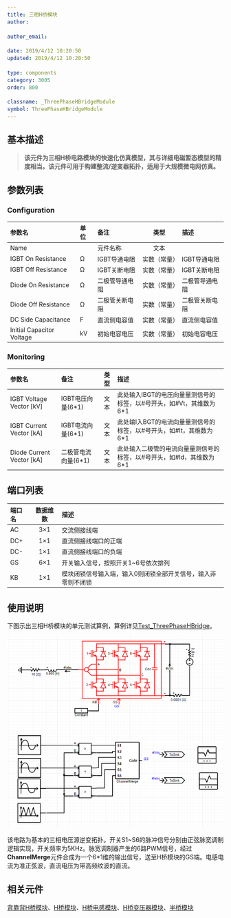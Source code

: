 ```yaml
---
title: 三相H桥模块
author:

author_email:

date: 2019/4/12 10:20:50
updated: 2019/4/12 10:20:50

type: components
category: 3005
order: 800

classname: _ThreePhaseHBridgeModule
symbol: ThreePhaseHBridgeModule
---
```

## 基本描述

> **该元件为三相H桥电路模块的快速化仿真模型，其与详细电磁暂态模型的精度相当。该元件可用于构建整流/逆变器拓扑，适用于大规模微电网仿真。**

## 参数列表
### Configuration
| 参数名 | 单位 | 备注 | 类型 | 描述 |
| :--- | :--- | :--- | :--: | :--- |
| Name |  | 元件名称 | 文本 |  |
| IGBT On Resistance | Ω | IGBT导通电阻 | 实数（常量） | IGBT导通电阻 |
| IGBT Off Resistance | Ω | IGBT关断电阻 | 实数（常量） | IGBT关断电阻 |
| Diode On Resistance | Ω | 二极管导通电阻 | 实数（常量） | 二极管导通电阻 |
| Diode Off Resistance | Ω | 二极管关断电阻 | 实数（常量） | 二极管关断电阻 |
| DC Side Capacitance | F | 直流侧电容值 | 实数（常量） | 直流侧电容值 |
| Initial Capacitor Voltage | kV | 初始电容电压 | 实数（常量） | 初始电容电压 |

### Monitoring
| 参数名 | 备注 | 类型 | 描述 |
| :--- | :--- | :--: | :--- |
| IGBT Voltage Vector \[kV\] | IGBT电压向量(6*1) | 文本 | 此处输入IBGT的电压向量量测信号的标签，以#号开头，如#Vt，其维数为6\*1 |
| IGBT Current Vector \[kA\] | IGBT电流向量(6*1) | 文本 | 此处输I入BGT的电流向量量测信号的标签，以#号开头，如#It，其维数为6\*1 |
| Diode Current Vector \[kA\] | 二极管电流向量(6*1) | 文本 | 此处输入二极管的电流向量量测信号的标签，以#号开头，如#Id，其维数为6\*1 |


## 端口列表

| 端口名 | 数据维数 | 描述 |
| :--- | :--:  | :--- |
| AC | 3×1 | 交流侧接线端 |
| DC+ | 1×1 |直流侧接线端口的正端 |
| DC- | 1×1 |直流侧接线端口的负端 |
| GS | 6×1 |开关输入信号，按照开关1~6号依次排列 |
| KB | 1×1 |模块闭锁信号输入端，输入0则闭锁全部开关信号，输入非零则不闭锁 |

## 使用说明
下图示出三相H桥模块的单元测试算例，算例详见[Test_ThreePhaseHBridge](https://www.cloudpss.net/editor/?id=1186)。

![单元测试图](./HBridge3P.png)

该电路为基本的三相电压源逆变拓扑。开关S1\~S6的脉冲信号分别由正弦脉宽调制逻辑实现，开关频率为5KHz。脉宽调制器产生的6路PWM信号，经过**ChannelMerge**元件合成为一个6\*1维的输出信号，送至H桥模块的GS端。电感电流为准正弦波，直流电压为带高频纹波的直流。

## 相关元件
[背靠背H桥模块](../BacktoBackModule/index.md)、[H桥模块](../HBridgeModule/index.md)、[H桥电感模块](../HBridgeWithInductanceModule/index.md)、[H桥变压器模块](../HBridgeWithTransformerModule/index.md)、[半桥模块](../HalfBridgeModule/index.md)
